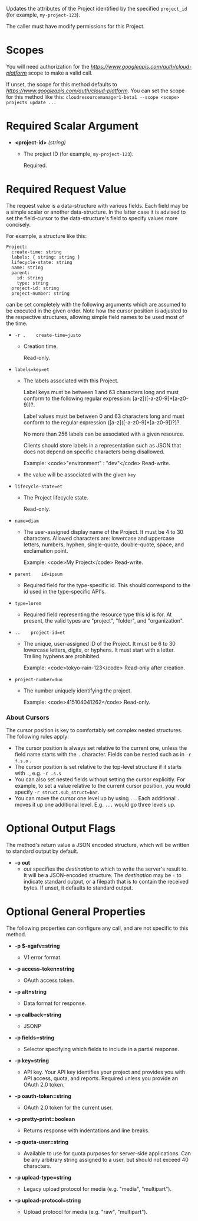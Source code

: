 Updates the attributes of the Project identified by the specified
`project_id` (for example, `my-project-123`).

The caller must have modify permissions for this Project.
# Scopes

You will need authorization for the *https://www.googleapis.com/auth/cloud-platform* scope to make a valid call.

If unset, the scope for this method defaults to *https://www.googleapis.com/auth/cloud-platform*.
You can set the scope for this method like this: `cloudresourcemanager1-beta1 --scope <scope> projects update ...`
# Required Scalar Argument
* **&lt;project-id&gt;** *(string)*
    - The project ID (for example, `my-project-123`).
        
        Required.
# Required Request Value

The request value is a data-structure with various fields. Each field may be a simple scalar or another data-structure.
In the latter case it is advised to set the field-cursor to the data-structure's field to specify values more concisely.

For example, a structure like this:
```
Project:
  create-time: string
  labels: { string: string }
  lifecycle-state: string
  name: string
  parent:
    id: string
    type: string
  project-id: string
  project-number: string

```

can be set completely with the following arguments which are assumed to be executed in the given order. Note how the cursor position is adjusted to the respective structures, allowing simple field names to be used most of the time.

* `-r .    create-time=justo`
    - Creation time.
        
        Read-only.
* `labels=key=et`
    - The labels associated with this Project.
        
        Label keys must be between 1 and 63 characters long and must conform
        to the following regular expression: \[a-z\](\[-a-z0-9\]*\[a-z0-9\])?.
        
        Label values must be between 0 and 63 characters long and must conform
        to the regular expression (\[a-z\](\[-a-z0-9\]*\[a-z0-9\])?)?.
        
        No more than 256 labels can be associated with a given resource.
        
        Clients should store labels in a representation such as JSON that does not
        depend on specific characters being disallowed.
        
        Example: &lt;code&gt;&#34;environment&#34; : &#34;dev&#34;&lt;/code&gt;
        Read-write.
    - the value will be associated with the given `key`
* `lifecycle-state=et`
    - The Project lifecycle state.
        
        Read-only.
* `name=diam`
    - The user-assigned display name of the Project.
        It must be 4 to 30 characters.
        Allowed characters are: lowercase and uppercase letters, numbers,
        hyphen, single-quote, double-quote, space, and exclamation point.
        
        Example: &lt;code&gt;My Project&lt;/code&gt;
        Read-write.
* `parent    id=ipsum`
    - Required field for the type-specific id. This should correspond to the id
        used in the type-specific API&#39;s.
* `type=lorem`
    - Required field representing the resource type this id is for.
        At present, the valid types are &#34;project&#34;, &#34;folder&#34;, and &#34;organization&#34;.

* `..    project-id=et`
    - The unique, user-assigned ID of the Project.
        It must be 6 to 30 lowercase letters, digits, or hyphens.
        It must start with a letter.
        Trailing hyphens are prohibited.
        
        Example: &lt;code&gt;tokyo-rain-123&lt;/code&gt;
        Read-only after creation.
* `project-number=duo`
    - The number uniquely identifying the project.
        
        Example: &lt;code&gt;415104041262&lt;/code&gt;
        Read-only.


### About Cursors

The cursor position is key to comfortably set complex nested structures. The following rules apply:

* The cursor position is always set relative to the current one, unless the field name starts with the `.` character. Fields can be nested such as in `-r f.s.o` .
* The cursor position is set relative to the top-level structure if it starts with `.`, e.g. `-r .s.s`
* You can also set nested fields without setting the cursor explicitly. For example, to set a value relative to the current cursor position, you would specify `-r struct.sub_struct=bar`.
* You can move the cursor one level up by using `..`. Each additional `.` moves it up one additional level. E.g. `...` would go three levels up.


# Optional Output Flags

The method's return value a JSON encoded structure, which will be written to standard output by default.

* **-o out**
    - *out* specifies the *destination* to which to write the server's result to.
      It will be a JSON-encoded structure.
      The *destination* may be `-` to indicate standard output, or a filepath that is to contain the received bytes.
      If unset, it defaults to standard output.
# Optional General Properties

The following properties can configure any call, and are not specific to this method.

* **-p $-xgafv=string**
    - V1 error format.

* **-p access-token=string**
    - OAuth access token.

* **-p alt=string**
    - Data format for response.

* **-p callback=string**
    - JSONP

* **-p fields=string**
    - Selector specifying which fields to include in a partial response.

* **-p key=string**
    - API key. Your API key identifies your project and provides you with API access, quota, and reports. Required unless you provide an OAuth 2.0 token.

* **-p oauth-token=string**
    - OAuth 2.0 token for the current user.

* **-p pretty-print=boolean**
    - Returns response with indentations and line breaks.

* **-p quota-user=string**
    - Available to use for quota purposes for server-side applications. Can be any arbitrary string assigned to a user, but should not exceed 40 characters.

* **-p upload-type=string**
    - Legacy upload protocol for media (e.g. &#34;media&#34;, &#34;multipart&#34;).

* **-p upload-protocol=string**
    - Upload protocol for media (e.g. &#34;raw&#34;, &#34;multipart&#34;).
